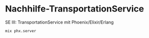 # Nachhilfe-TransportationService
SE III: TransportationService mit Phoenix/Elixir/Erlang

`mix phx.server`
